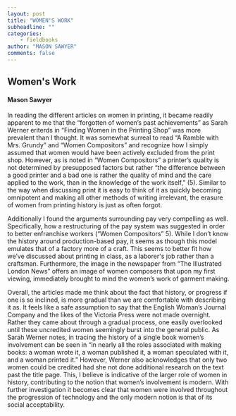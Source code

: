 ```yaml
---
layout: post
title: "WOMEN'S WORK"
subheadline: ""
categories:
    - fieldbooks
author: "MASON SAWYER"
comments: false
---
```

## Women's Work 
#### Mason Sawyer

In reading the different articles on women in printing, it became readily apparent to me that the “forgotten of women’s past achievements” as Sarah Werner eriterds in “Finding Women in the Printing Shop” was more prevalent than I thought. It was somewhat surreal to read “A Ramble with Mrs. Grundy” and “Women Compositors” and recognize how I simply assumed that women would have been actively excluded from the print shop. However, as is noted in “Women Compositors” a printer’s quality is not determined by presupposed factors but rather “the difference between a good printer and a bad one is rather the quality of mind and the care applied to the work, than in the knowledge of the work itself,” (5). Similar to the way when discussing print it is easy to think of it as quickly becoming omnipotent and making all other methods of writing irrelevant, the erasure of women from printing history is just as often forgot. 

Additionally I found the arguments surrounding pay very compelling as well. Specifically, how a restructuring of the pay system was suggested in order to better enfranchise workers (“Women Compositors” 5). While I don’t know the history around production-based pay, it seems as though this model emulates that of a factory more of a craft. This seems to better fit how we’ve discussed about printing in class, as a laborer's job rather than a craftsman. Furthermore, the image in  the newspaper from “The Illustrated London News” offers an image of women composers that upon my first viewing, immediately brought to mind the women’s work of garment making. 

Overall, the articles made me think about the fact that history, or progress if one is so inclined, is more gradual than we are comfortable with describing it as. It feels like a safe assumption to say that the English Woman’s Journal Company and the likes of the Victoria Press were not made overnight. Rather they came about through a gradual process, one easily overlooked until these uncredited women seemingly burst into the general public. As Sarah Werner notes, in tracing the history of a single book women’s involvement can be seen in “in nearly all the roles associated with making books: a woman wrote it, a woman published it, a woman speculated with it, and a woman printed it.” However, Werner also acknowledges that only two women could be credited had she not done additional research on the text past the title page. This, I believe is indicative of the larger role of women in history, contributing to the notion that women’s involvement is modern. With further investigation it becomes clear that women were involved throughout the progression of technology and the only modern notion is that of its social acceptability. 
